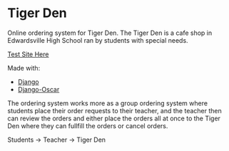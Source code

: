 # Tiger Den
Online ordering system for Tiger Den. The Tiger Den is a cafe shop in Edwardsville High School ran by students with special needs.

[Test Site Here](https://javiermnieto.pythonanywhere.com/)

Made with:

- [Django](https://github.com/django/django)
- [Django-Oscar](https://github.com/django-oscar/django-oscar)

The ordering system works more as a group ordering system where students place their order requests to their teacher, and the teacher then can review the orders and either place the orders all at once to the Tiger Den where they can fullfill the orders or cancel orders.

Students -> Teacher -> Tiger Den
